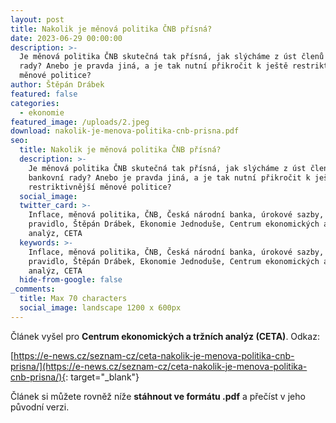 ```yaml
---
layout: post
title: Nakolik je měnová politika ČNB přísná?
date: 2023-06-29 00:00:00
description: >-
  Je měnová politika ČNB skutečná tak přísná, jak slýcháme z úst členů bankovní
  rady? Anebo je pravda jiná, a je tak nutní přikročit k ještě restriktivnější
  měnové politice?
author: Štěpán Drábek
featured: false
categories:
  - ekonomie
featured_image: /uploads/2.jpeg
download: nakolik-je-menova-politika-cnb-prisna.pdf
seo:
  title: Nakolik je měnová politika ČNB přísná?
  description: >-
    Je měnová politika ČNB skutečná tak přísná, jak slýcháme z úst členů
    bankovní rady? Anebo je pravda jiná, a je tak nutní přikročit k ještě
    restriktivnější měnové politice?
  social_image:
  twitter_card: >-
    Inflace, měnová politika, ČNB, Česká národní banka, úrokové sazby, Taylorovo
    pravidlo, Štěpán Drábek, Ekonomie Jednoduše, Centrum ekonomických a tržních
    analýz, CETA
  keywords: >-
    Inflace, měnová politika, ČNB, Česká národní banka, úrokové sazby, Taylorovo
    pravidlo, Štěpán Drábek, Ekonomie Jednoduše, Centrum ekonomických a tržních
    analýz, CETA
  hide-from-google: false
_comments:
  title: Max 70 characters
  social_image: landscape 1200 x 600px
---
```

Článek vyšel pro **Centrum ekonomických a tržních analýz (CETA)**. Odkaz:

[https://e-news.cz/seznam-cz/ceta-nakolik-je-menova-politika-cnb-prisna/](https://e-news.cz/seznam-cz/ceta-nakolik-je-menova-politika-cnb-prisna/){: target="_blank"}

Článek si můžete rovněž níže **stáhnout ve formátu .pdf** a přečíst v jeho původní verzi.